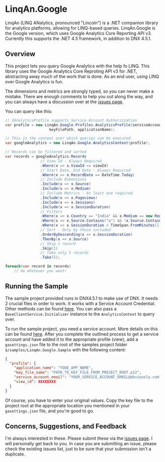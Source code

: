 # LinqAn.Google
LinqAn (LINQ ANalytics, pronounced "Lincoln") is a .NET companion library for analytics platforms,
allowing for LINQ-based queries. LinqAn.Google is the Google version, which uses Google Analytics
Core Reporting API v3. Currently this supports the .NET 4.5 framework, in addition to DNX 4.5.1.


## Overview

This project lets you query Google Analytics with the help fo LINQ. This library uses the Google
Analytics Core Reproting API v3 for .NET, abstracting away much of the work that is done. As an
end user, using LINQ over Google Analytics is fun.

The dimensions and metrics are strongly typed, so you can never make a mistake. There are enough
comments to help you out along the way, and you can always have a discussion over at the 
[issues page](https://github.com/kenshinthebattosai/LinqAn.Google/issues).

You can query like this:

```c#
// IAnalyticsProfile supports Service Account Authorzization
var profile = new LinqAn.Google.Profiles.AnalyticsProfile(serviceAccountEmail,
                    keyFilePath, applicationName);

// This is the context over which queries can be executed
var googleAnalytics = new LinqAn.Google.AnalyticsContext(profile);

// Records can be filtered and sorted
var records = googleAnalytics.Records
                // View Id - Always Required
                .Where(x => x.ViewId == viewId)
                // Start Date, End Date - Always Required
                .Where(x => x.RecordDate == DateTime.Today)
                // Include Dimensions
                .Include(x => x.Source)
                .Include(x => x.Medium)
                // Include Metrics - At least one required
                .Include(x => x.Pageviews)
                .Include(x => x.Sessions)
                .Include(x => x.SessionDuration)
                // Filters
                .Where(x => x.Country == "India" && x.Medium == new Regex("organic"))
                .Where(x => x.Source.Contains("a") && !x.Source.Contains("x"))
                .Where(x => x.SessionDuration > TimeSpan.FromMinutes(1))
                // Sort - Only by those included
                .OrderByDescending(x => x.SessionDuration)
                .ThenBy(x => x.Source)
                // Skip 1 record
                .Skip(1)
                // Take only 5 records
                .Take(5);

foreach(var record in records)
    // do whatever you want!
```

## Running the Sample
The sample project provided runs in DNX4.5.1 to make use of DNX. It needs 2 crucial files in order
to work. It works with a Service Account Credential. Other methods can be found
[here](https://developers.google.com/api-client-library/dotnet/get_started). You can also pass
a `BaseClientService.Initializer` instance to the `AnalyticsContext` to query over.

To run the sample project, you need a service account. More details on this can be found
[here](https://developers.google.com/identity/protocols/OAuth2#serviceaccount). After you complete
the outlined process to get a service account and have added it to the appropriate profile (view),
add a `gasettings.json` file to the root of the samples project folder
`$/samples/LinqAn.Google.Sample` with the following content:
```json
{
  "profile": {
    "application_name": "YOUE_APP_NAME",
    "key_file_name": "PATH_TO_KEY_FILE_FROM_PROJECT_ROOT.p12",
    "service_account_email": "YOUR_SERVICE_ACCOUNT_EMAIL@obviously.com",
    "view_id": XXXXXXXX
  }
}
```
Of course, you have to enter your original values. Copy the key file to the project root at the
appropriate location you mentioned in your `gasettings.json` file, and you're good to go.

## Concerns, Suggestions, and Feedback

I'm always interested in these. Please submit these via the
[issues page](https://github.com/kenshinthebattosai/LinqAn.Google/issues). I will personally get
back to you. In case you are submitting an issue, please check the existing issues list, just to be
sure that your submission isn't a duplicate.
